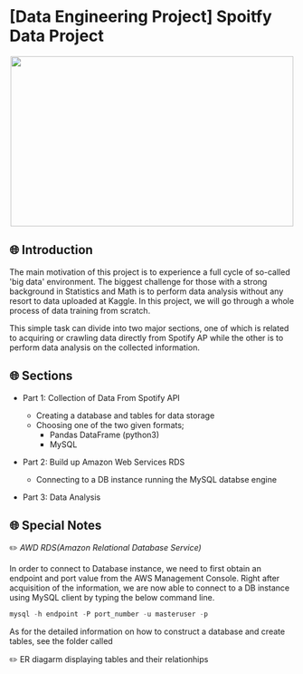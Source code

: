

#  [Data Engineering Project] Spoitfy Data Project 

<center><img src="https://user-images.githubusercontent.com/53164959/103773047-d0393700-506d-11eb-8b74-e1e158c55def.png" width="500" height="300"></center>

## :globe_with_meridians: Introduction 

The main motivation of this project is to experience a full cycle of so-called 'big data' environment. The biggest challenge for those with a strong background in Statistics and Math is to perform data analysis without any resort to data uploaded at Kaggle. In this project, we will go through a whole process of data training from scratch. 

This simple task can divide into two major sections, one of which is related to acquiring or crawling data directly from Spotify AP while the other is to perform data analysis on the collected information. 

## :globe_with_meridians: Sections

- Part 1: Collection of Data From Spotify API
  - Creating a database and tables for data storage
  - Choosing one of the two given formats; 
    - Pandas DataFrame (python3)
    - MySQL 

- Part 2: Build up Amazon Web Services RDS 
  - Connecting to a DB instance running the MySQL databse engine

- Part 3: Data Analysis 

## :globe_with_meridians: Special Notes

:pencil2:  _AWD RDS(Amazon Relational Database Service)_

In order to connect to Database instance, we need to first obtain an endpoint and port value from the AWS Management Console. 
Right after acquisition of the information, we are now able to connect to a DB instance using MySQL client by typing the below command line. 

```sql
mysql -h endpoint -P port_number -u masteruser -p
```

As for the detailed information on how to construct a database and create tables, see the folder called 

:pencil2: ER diagarm displaying tables and their relationhips 







  
